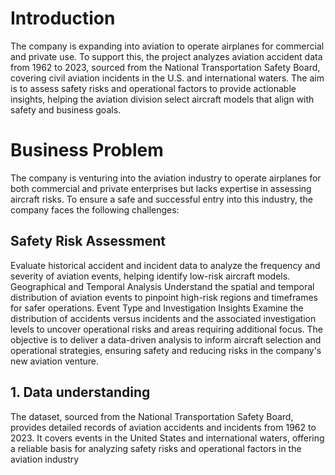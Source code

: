 # Introduction

The company is expanding into aviation to operate airplanes for commercial and private use. To support this, the project analyzes aviation accident data from 1962 to 2023, sourced from the National Transportation Safety Board, covering civil aviation incidents in the U.S. and international waters. The aim is to assess safety risks and operational factors to provide actionable insights, helping the aviation division select aircraft models that align with safety and business goals.

# Business Problem

The company is venturing into the aviation industry to operate airplanes for both commercial and private enterprises but lacks expertise in assessing aircraft risks. To ensure a safe and successful entry into this industry, the company faces the following challenges:

## Safety Risk Assessment
Evaluate historical accident and incident data to analyze the frequency and severity of aviation events, helping identify low-risk aircraft models.
Geographical and Temporal Analysis
Understand the spatial and temporal distribution of aviation events to pinpoint high-risk regions and timeframes for safer operations.
Event Type and Investigation Insights
Examine the distribution of accidents versus incidents and the associated investigation levels to uncover operational risks and areas requiring additional focus.
The objective is to deliver a data-driven analysis to inform aircraft selection and operational strategies, ensuring safety and reducing risks in the company's new aviation venture.

## 1. Data understanding
The dataset, sourced from the National Transportation Safety Board, provides detailed records of aviation accidents and incidents from 1962 to 2023. It covers events in the United States and international waters, offering a reliable basis for analyzing safety risks and operational factors in the aviation industry
